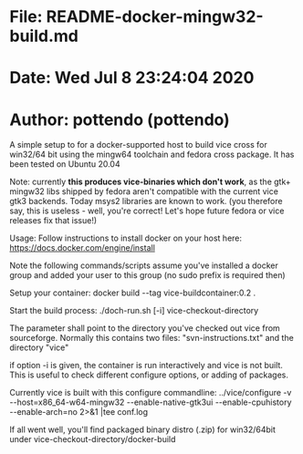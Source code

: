 #   File:		README-docker-mingw32-build.md
#   Date:		Wed Jul  8 23:24:04 2020
#   Author:		pottendo (pottendo)

A simple setup to for a docker-supported host to build vice cross for
win32/64 bit using the mingw64 toolchain and fedora cross package. 
It has been tested on Ubuntu 20.04

Note: currently **this produces vice-binaries which don't work**, as the
gtk+ mingw32 libs shipped by fedora aren't compatible with the current
vice gtk3 backends. Today msys2 libraries are known to work.
(you therefore say, this is useless - well, you're correct! Let's
hope future fedora or vice releases fix that issue!)

Usage:
Follow instructions to install docker on your host here:
  https://docs.docker.com/engine/install

Note the following commands/scripts assume you've installed a docker
group and added your user to this group (no sudo prefix is required
then)

Setup your container:
  docker build --tag vice-buildcontainer:0.2 .
  
Start the build process:
  ./doch-run.sh [-i] vice-checkout-directory

The parameter shall point to the directory you've checked out vice
from sourceforge. Normally this contains two files:
"svn-instructions.txt" and the directory "vice"

if option -i is given, the container is run interactively and vice is
not built. This is useful to check different configure options, or
adding of packages.

Currently vice is built with this configure commandline:
  ../vice/configure -v --host=x86_64-w64-mingw32 --enable-native-gtk3ui --enable-cpuhistory --enable-arch=no 2>&1 |tee conf.log

If all went well, you'll find packaged binary distro (.zip) for
win32/64bit under vice-checkout-directory/docker-build

